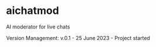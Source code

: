 # aichatmod
AI moderator for live chats

Version Management:
v.0.1 - 25 June 2023 - Project started 
